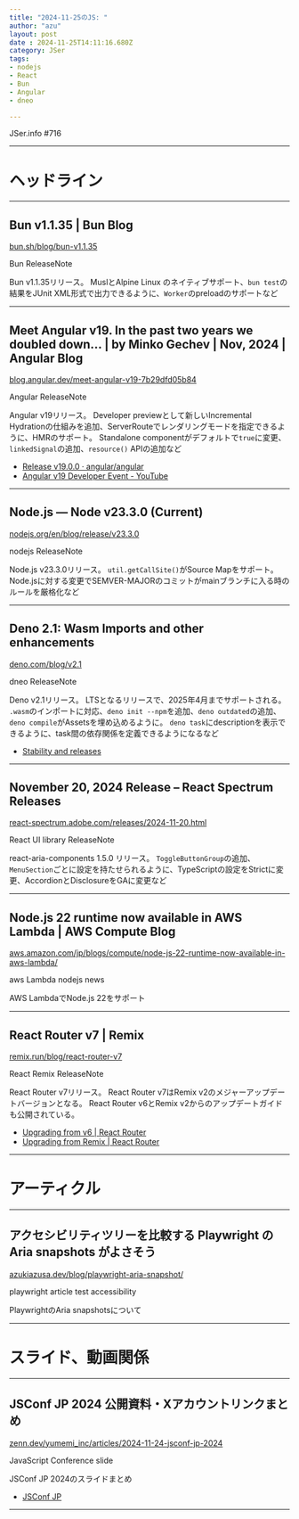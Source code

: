 ```yaml
---
title: "2024-11-25のJS: "
author: "azu"
layout: post
date : 2024-11-25T14:11:16.680Z
category: JSer
tags:
- nodejs
- React
- Bun
- Angular
- dneo

---
```


JSer.info #716

----

<h1 class="site-genre">ヘッドライン</h1>

----

## Bun v1.1.35 | Bun Blog
[bun.sh/blog/bun-v1.1.35](https://bun.sh/blog/bun-v1.1.35 "Bun v1.1.35 | Bun Blog")
<p class="jser-tags jser-tag-icon"><span class="jser-tag">Bun</span> <span class="jser-tag">ReleaseNote</span></p>

Bun v1.1.35リリース。
MuslとAlpine Linux のネイティブサポート、`bun test`の結果をJUnit XML形式で出力できるように、`Worker`のpreloadのサポートなど


----

## Meet Angular v19. In the past two years we doubled down… | by Minko Gechev | Nov, 2024 | Angular Blog
[blog.angular.dev/meet-angular-v19-7b29dfd05b84](https://blog.angular.dev/meet-angular-v19-7b29dfd05b84 "Meet Angular v19. In the past two years we doubled down… | by Minko Gechev | Nov, 2024 | Angular Blog")
<p class="jser-tags jser-tag-icon"><span class="jser-tag">Angular</span> <span class="jser-tag">ReleaseNote</span></p>

Angular v19リリース。
Developer previewとして新しいIncremental Hydrationの仕組みを追加、ServerRouteでレンダリングモードを指定できるように、HMRのサポート。
Standalone componentがデフォルトで`true`に変更、`linkedSignal`の追加、`resource()` APIの追加など

- [Release v19.0.0 · angular/angular](https://github.com/angular/angular/releases/tag/19.0.0 "Release v19.0.0 · angular/angular")
- [Angular v19 Developer Event - YouTube](https://www.youtube.com/watch?v=JvkX2_46gUY "Angular v19 Developer Event - YouTube")

----

## Node.js — Node v23.3.0 (Current)
[nodejs.org/en/blog/release/v23.3.0](https://nodejs.org/en/blog/release/v23.3.0 "Node.js — Node v23.3.0 (Current)")
<p class="jser-tags jser-tag-icon"><span class="jser-tag">nodejs</span> <span class="jser-tag">ReleaseNote</span></p>

Node.js v23.3.0リリース。
`util.getCallSite()`がSource Mapをサポート。
Node.jsに対する変更でSEMVER-MAJORのコミットがmainブランチに入る時のルールを厳格化など


----

## Deno 2.1: Wasm Imports and other enhancements
[deno.com/blog/v2.1](https://deno.com/blog/v2.1 "Deno 2.1: Wasm Imports and other enhancements")
<p class="jser-tags jser-tag-icon"><span class="jser-tag">dneo</span> <span class="jser-tag">ReleaseNote</span></p>

Deno v2.1リリース。
LTSとなるリリースで、2025年4月までサポートされる。
`.wasm`のインポートに対応、`deno init --npm`を追加、`deno outdated`の追加、`deno compile`がAssetsを埋め込めるように。
`deno task`にdescriptionを表示できるように、task間の依存関係を定義できるようになるなど

- [Stability and releases](https://docs.deno.com/runtime/fundamentals/stability_and_releases/ "Stability and releases")

----

## November 20, 2024 Release – React Spectrum Releases
[react-spectrum.adobe.com/releases/2024-11-20.html](https://react-spectrum.adobe.com/releases/2024-11-20.html "November 20, 2024 Release – React Spectrum Releases")
<p class="jser-tags jser-tag-icon"><span class="jser-tag">React</span> <span class="jser-tag">UI</span> <span class="jser-tag">library</span> <span class="jser-tag">ReleaseNote</span></p>

react-aria-components 1.5.0 リリース。
`ToggleButtonGroup`の追加、`MenuSection`ごとに設定を持たせられるように、TypeScriptの設定をStrictに変更、AccordionとDisclosureをGAに変更など


----

## Node.js 22 runtime now available in AWS Lambda | AWS Compute Blog
[aws.amazon.com/jp/blogs/compute/node-js-22-runtime-now-available-in-aws-lambda/](https://aws.amazon.com/jp/blogs/compute/node-js-22-runtime-now-available-in-aws-lambda/ "Node.js 22 runtime now available in AWS Lambda | AWS Compute Blog")
<p class="jser-tags jser-tag-icon"><span class="jser-tag">aws</span> <span class="jser-tag">Lambda</span> <span class="jser-tag">nodejs</span> <span class="jser-tag">news</span></p>

AWS LambdaでNode.js 22をサポート


----

## React Router v7 | Remix
[remix.run/blog/react-router-v7](https://remix.run/blog/react-router-v7 "React Router v7 | Remix")
<p class="jser-tags jser-tag-icon"><span class="jser-tag">React</span> <span class="jser-tag">Remix</span> <span class="jser-tag">ReleaseNote</span></p>

React Router v7リリース。
React Router v7はRemix v2のメジャーアップデートバージョンとなる。
React Router v6とRemix v2からのアップデートガイドも公開されている。

- [Upgrading from v6 | React Router](https://reactrouter.com/upgrading/v6 "Upgrading from v6 | React Router")
- [Upgrading from Remix | React Router](https://reactrouter.com/upgrading/remix "Upgrading from Remix | React Router")

----
<h1 class="site-genre">アーティクル</h1>

----

## アクセシビリティツリーを比較する Playwright の Aria snapshots がよさそう
[azukiazusa.dev/blog/playwright-aria-snapshot/](https://azukiazusa.dev/blog/playwright-aria-snapshot/ "アクセシビリティツリーを比較する Playwright の Aria snapshots がよさそう")
<p class="jser-tags jser-tag-icon"><span class="jser-tag">playwright</span> <span class="jser-tag">article</span> <span class="jser-tag">test</span> <span class="jser-tag">accessibility</span></p>

PlaywrightのAria snapshotsについて


----
<h1 class="site-genre">スライド、動画関係</h1>

----

## JSConf JP 2024 公開資料・Xアカウントリンクまとめ
[zenn.dev/yumemi\_inc/articles/2024-11-24-jsconf-jp-2024](https://zenn.dev/yumemi_inc/articles/2024-11-24-jsconf-jp-2024 "JSConf JP 2024 公開資料・Xアカウントリンクまとめ")
<p class="jser-tags jser-tag-icon"><span class="jser-tag">JavaScript</span> <span class="jser-tag">Conference</span> <span class="jser-tag">slide</span></p>

JSConf JP 2024のスライドまとめ

- [JSConf JP](https://jsconf.jp/2024/ "JSConf JP")

----
